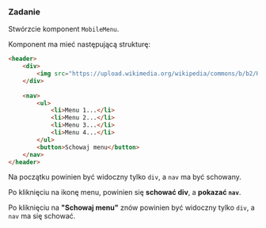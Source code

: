 ### Zadanie 
Stwórzcie komponent `MobileMenu`.

Komponent ma mieć następującą strukturę:

```html
<header>
    <div>
        <img src="https://upload.wikimedia.org/wikipedia/commons/b/b2/Hamburger_icon.svg" alt="Otwórz menu" />
    </div>
  
    <nav>
        <ul>
            <li>Menu 1...</li>
            <li>Menu 2...</li>
            <li>Menu 3...</li>
            <li>Menu 4...</li>
        </ul>
        <button>Schowaj menu</button>
    </nav>
</header>
```
Na początku powinien być widoczny tylko `div`, a `nav` ma być schowany.

Po kliknięciu na ikonę menu, powinien się **schować div**, a **pokazać `nav`**.

Po kliknięciu na **"Schowaj menu"** znów powinien być widoczny tylko `div`, a `nav` ma się schować.